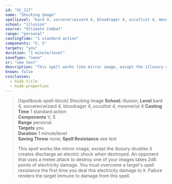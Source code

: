 ```yaml
---
id: "UC_117"
name: "Shocking Image"
spellLevel: "bard 4, sorcerer/wizard 4, bloodrager 4, occultist 4, mesmerist 4"
school: "illusion"
source: "Ultimate Combat"
range: "personal"
castingTime: "1 standard action"
components: "V, S"
targets: "you"
duration: "1 minute/level"
saveType: "none"
sr: "see text"
description: "This spell works like mirror image, except the illusory doubles it creates discharge an electric shock when destroyed. An opponent that uses a melee attack to destroy one of your images takes 2d6 points of electricity damage. You must overcome a target's spell resistance the first time you deal this electricity damage to it. Failure renders the target immune to damage from this spell."
known: false
cssclasses:
  - hide-title
  - hide-properties
---
```


> [!spellbook-spell-block] Shocking Image
> **School:** illusion; **Level** bard 4, sorcerer/wizard 4, bloodrager 4, occultist 4, mesmerist 4
> **Casting Time** 1 standard action  
> **Components** V, S  
> **Range** personal  
> **Targets** you  
> **Duration** 1 minute/level  
> **Saving Throw** none; **Spell Resistance** see text
> 
> This spell works like mirror image, except the illusory doubles it creates discharge an electric shock when destroyed. An opponent that uses a melee attack to destroy one of your images takes 2d6 points of electricity damage. You must overcome a target's spell resistance the first time you deal this electricity damage to it. Failure renders the target immune to damage from this spell.